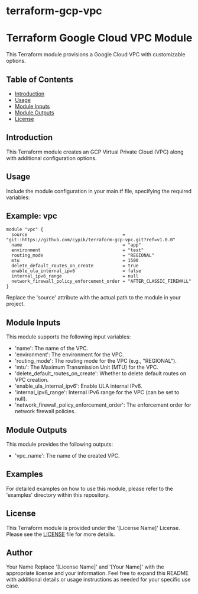 # terraform-gcp-vpc
# Terraform Google Cloud VPC Module

This Terraform module provisions a Google Cloud VPC with customizable options.

## Table of Contents

- [Introduction](#introduction)
- [Usage](#usage)
- [Module Inputs](#module-inputs)
- [Module Outputs](#module-outputs)
- [License](#license)

## Introduction
This Terraform module creates an GCP Virtual Private Cloud (VPC) along with additional configuration options.

## Usage

Include the module configuration in your main.tf file, specifying the required variables:
## Example: vpc
```hcl
module "vpc" {
  source                                    = "git::https://github.com/cypik/terraform-gcp-vpc.git?ref=v1.0.0"
  name                                      = "app"
  environment                               = "test"
  routing_mode                              = "REGIONAL"
  mtu                                       = 1500
  delete_default_routes_on_create           = true
  enable_ula_internal_ipv6                  = false
  internal_ipv6_range                       = null
  network_firewall_policy_enforcement_order = "AFTER_CLASSIC_FIREWALL"
}
```
Replace the 'source' attribute with the actual path to the module in your project.

## Module Inputs
This module supports the following input variables:

- 'name': The name of the VPC.
- 'environment': The environment for the VPC.
- 'routing_mode': The routing mode for the VPC (e.g., "REGIONAL").
- 'mtu': The Maximum Transmission Unit (MTU) for the VPC.
- 'delete_default_routes_on_create': Whether to delete default routes on VPC creation.
- 'enable_ula_internal_ipv6': Enable ULA internal IPv6.
- 'internal_ipv6_range': Internal IPv6 range for the VPC (can be set to null).
- 'network_firewall_policy_enforcement_order': The enforcement order for network firewall policies.

## Module Outputs
This module provides the following outputs:

- 'vpc_name': The name of the created VPC.

## Examples
For detailed examples on how to use this module, please refer to the 'examples' directory within this repository.

## License
This Terraform module is provided under the '[License Name]' License. Please see the [LICENSE](https://github.com/cypik/terraform-gcp-vpc/blob/master/LICENSE) file for more details.

## Author
Your Name
Replace '[License Name]' and '[Your Name]' with the appropriate license and your information. Feel free to expand this README with additional details or usage instructions as needed for your specific use case.
